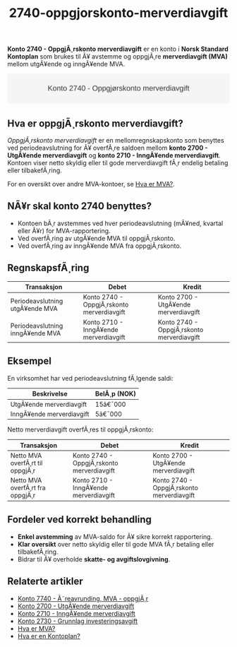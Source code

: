 ﻿---
title: "2740-oppgjorskonto-merverdiavgift"
meta_title: "2740-oppgjorskonto-merverdiavgift"
meta_description: '**Konto 2740 - OppgjÃ¸rskonto merverdiavgift** er en konto i **Norsk Standard Kontoplan** som brukes til Ã¥ avstemme og oppgjÃ¸re **merverdiavgift (MVA)** mello...'
slug: 2740-oppgjorskonto-merverdiavgift
type: blog
layout: pages/single
---

**Konto 2740 - OppgjÃ¸rskonto merverdiavgift** er en konto i **Norsk Standard Kontoplan** som brukes til Ã¥ avstemme og oppgjÃ¸re **merverdiavgift (MVA)** mellom utgÃ¥ende og inngÃ¥ende MVA.

![Illustrasjon av konto 2740 OppgjÃ¸rskonto merverdiavgift](2740-oppgjorskonto-merverdiavgift-image.svg)

## Hva er oppgjÃ¸rskonto merverdiavgift?

*OppgjÃ¸rskonto merverdiavgift* er en mellomregnskapskonto som benyttes ved periodeavslutning for Ã¥ overfÃ¸re saldoen mellom **konto 2700 - UtgÃ¥ende merverdiavgift** og **konto 2710 - InngÃ¥ende merverdiavgift**. Kontoen viser netto skyldig eller til gode merverdiavgift fÃ¸r endelig betaling eller tilbakefÃ¸ring.

For en oversikt over andre MVA-kontoer, se [Hva er MVA?](/blogs/regnskap/hva-er-moms-mva "Hva er MVA? MVA-regnskapsfÃ¸ring og merverdiavgift").

## NÃ¥r skal konto 2740 benyttes?

* Kontoen bÃ¸r avstemmes ved hver periodeavslutning (mÃ¥ned, kvartal eller Ã¥r) for MVA-rapportering.
* Ved overfÃ¸ring av utgÃ¥ende MVA til oppgjÃ¸rskonto.
* Ved overfÃ¸ring av inngÃ¥ende MVA fra oppgjÃ¸rskonto.

## RegnskapsfÃ¸ring

| Transaksjon                          | Debet                                    | Kredit                                   |
|--------------------------------------|------------------------------------------|------------------------------------------|
| Periodeavslutning utgÃ¥ende MVA       | Konto 2740 - OppgjÃ¸rskonto merverdiavgift | Konto 2700 - UtgÃ¥ende merverdiavgift     |
| Periodeavslutning inngÃ¥ende MVA      | Konto 2710 - InngÃ¥ende merverdiavgift    | Konto 2740 - OppgjÃ¸rskonto merverdiavgift |

## Eksempel

En virksomhet har ved periodeavslutning fÃ¸lgende saldi:

| Beskrivelse                      | BelÃ¸p (NOK) |
|----------------------------------|-------------|
| UtgÃ¥ende merverdiavgift          | 15â€¯000      |
| InngÃ¥ende merverdiavgift         | 5â€¯000       |

Netto merverdiavgift overfÃ¸res til oppgjÃ¸rskonto:

| Transaksjon                      | Debet                                 | Kredit                                |
|----------------------------------|---------------------------------------|---------------------------------------|
| Netto MVA overfÃ¸rt til oppgjÃ¸r   | Konto 2740 - OppgjÃ¸rskonto merverdiavgift | Konto 2700 - UtgÃ¥ende merverdiavgift |
| Netto MVA overfÃ¸rt fra oppgjÃ¸r   | Konto 2710 - InngÃ¥ende merverdiavgift | Konto 2740 - OppgjÃ¸rskonto merverdiavgift |

## Fordeler ved korrekt behandling

* **Enkel avstemming** av MVA-saldo for Ã¥ sikre korrekt rapportering.
* **Klar oversikt** over netto skyldig eller til gode MVA fÃ¸r betaling eller tilbakefÃ¸ring.
* Bidrar til Ã¥ overholde **skatte- og avgiftslovgivning**.

## Relaterte artikler

* [Konto 7740 - Ã˜reavrunding, MVA - oppgjÃ¸r](/blogs/kontoplan/7740-oreavrunding-mva-oppgjor "Konto 7740 - Ã˜reavrunding, MVA - oppgjÃ¸r")
* [Konto 2700 - UtgÃ¥ende merverdiavgift](/blogs/kontoplan/2700-utgaende-merverdiavgift "Konto 2700 - UtgÃ¥ende merverdiavgift")
* [Konto 2710 - InngÃ¥ende merverdiavgift](/blogs/kontoplan/2710-inngaaende-merverdiavgift "Konto 2710 - InngÃ¥ende merverdiavgift")
* [Konto 2730 - Grunnlag investeringsavgift](/blogs/kontoplan/2730-grunnlag-investeringsavgift "Konto 2730 - Grunnlag investeringsavgift")
* [Hva er MVA?](/blogs/regnskap/hva-er-moms-mva "Hva er MVA? MVA-regnskapsfÃ¸ring og merverdiavgift")
* [Hva er en Kontoplan?](/blogs/regnskap/hva-er-kontoplan "Hva er en Kontoplan? Komplett Guide til Kontoplaner i Norsk Regnskap")
